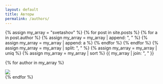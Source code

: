 ```yaml
---
layout: default
title: Авторы
permalink: /authors/
---
```


{% assign my_array = "svetashov" %}
{% for post in site.posts %}
{% for a in post.author %}
{% assign my_array = my_array | append: ", " %}
{% assign my_array = my_array | append: a %}
{% endfor %}
{% endfor %}
{% assign my_array = my_array | split: ", " %}
{% assign my_array = my_array | uniq %} 
{% assign my_array = my_array | sort %}
{{ my_array | join: ", " }}


{% for author in my_array %}
<div class="author">
	<div class="author-photo"><img src="/images/{{ author }}.png"></div> 
</div>
{% endfor %}